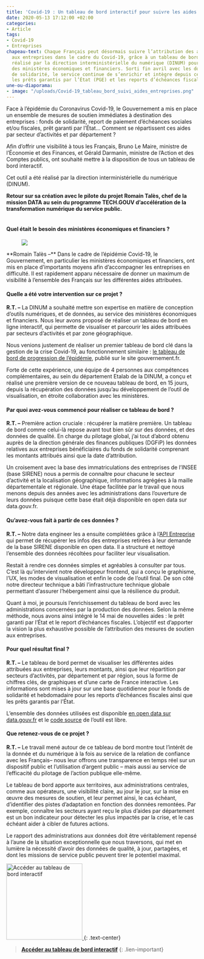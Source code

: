 ```yaml
---
title: 'Covid-19 : Un tableau de bord interactif pour suivre les aides aux entreprises'
date: 2020-05-13 17:12:00 +02:00
categories:
- Article
tags:
- Covid-19
- Entreprises
chapeau-text: Chaque Français peut désormais suivre l’attribution des aides apportées
  aux entreprises dans le cadre du Covid-19, grâce à un tableau de bord interactif
  réalisé par la direction interministérielle du numérique (DINUM) pour le compte
  des ministères économiques et financiers. Sorti fin avril avec les données du fonds
  de solidarité, le service continue de s’enrichir et intègre depuis ce jeudi 14 mai
  les prêts garantis par l’État (PGE) et les reports d’échéances fiscales..
une-ou-diaporama:
- image: "/uploads/Covid-19_tableau_bord_suivi_aides_entreprises.png"
---
```


Face à l’épidémie du Coronavirus Covid-19, le Gouvernement a mis en place un ensemble de mesures de soutien immédiates à destination des entreprises : fonds de solidarité, report de paiement d’échéances sociales et/ou fiscales, prêt garanti par l’État… Comment se répartissent ces aides par secteur d’activités et par département ?

Afin d’offrir une visibilité à tous les Français, Bruno Le Maire, ministre de l’Économie et des Finances, et Gérald Darmanin, ministre de l’Action et des Comptes publics, ont souhaité mettre à la disposition de tous un tableau de bord interactif.

Cet outil a été réalisé par la direction interministérielle du numérique (DINUM). 

**Retour sur sa création avec le pilote du projet Romain Talès, chef de la mission DATA au sein du programme TECH.GOUV d’accélération de la transformation numérique du service public.**
<br>
<br>

#### **Quel était le besoin des ministères économiques et financiers ?**

<figure class='image-left' style='width: 15%;'><img src="/uploads/R-T-photo.jpg"/></figure>**Romain Talès –** Dans le cadre de l’épidémie Covid-19, le Gouvernement, en particulier les ministères économiques et financiers, ont mis en place d’importants moyens afin d’accompagner les entreprises en difficulté. Il est rapidement apparu nécessaire de donner un maximum de visibilité à l’ensemble des Français sur les différentes aides attribuées.

#### **Quelle a été votre intervention sur ce projet ?**

**R.T. –** La DINUM a souhaité mettre son expertise en matière de conception d’outils numériques, et de données, au service des ministères économiques et financiers. Nous leur avons proposé de réaliser un tableau de bord en ligne interactif, qui permette de visualiser et parcourir les aides attribuées par secteurs d’activités et par zone géographique.

Nous venions justement de réaliser un premier tableau de bord clé dans la gestion de la crise Covid-19, au fonctionnement similaire : [le tableau de bord de progression de l’épidémie](https://www.gouvernement.fr/info-coronavirus/carte-et-donnees), publié sur le site gouvernement.fr.

Forte de cette expérience, une équipe de 4 personnes aux compétences complémentaires, au sein du département Etalab de la DINUM, a conçu et réalisé une première version de ce nouveau tableau de bord, en 15 jours, depuis la récupération des données jusqu’au développement de l’outil de visualisation, en étroite collaboration avec les ministères.

#### **Par quoi avez-vous commencé pour réaliser ce tableau de bord ?**

**R.T. –** Première action cruciale : récupérer la matière première. Un tableau de bord comme celui-là repose avant tout bien sûr sur des données, et des données de qualité. En charge du pilotage global, j’ai tout d’abord obtenu auprès de la direction générale des finances publiques (DGFiP) les données relatives aux entreprises bénéficiaires du fonds de solidarité comprenant les montants attribués ainsi que la date d’attribution.

Un croisement avec la base des immatriculations des entreprises de l’INSEE (base SIRENE) nous a permis de connaître pour chacune le secteur d’activité et la localisation géographique, informations agrégées à la maille départementale et régionale. Une étape facilitée par le travail que nous menons depuis des années avec les administrations dans l’ouverture de leurs données puisque cette base était déjà disponible en open data sur data.gouv.fr.

#### **Qu’avez-vous fait à partir de ces données ?**

**R.T. –** Notre data engineer les a ensuite complétées grâce à l’[API Entreprise](https://entreprise.api.gouv.fr/) qui permet de récupérer les infos des entreprises retirées à leur demande de la base SIRENE disponible en open data. Il a structuré et nettoyé l’ensemble des données récoltées pour faciliter leur visualisation.

Restait à rendre ces données simples et agréables à consulter par tous. C’est là qu’intervient notre développeur frontend, qui a conçu le graphisme, l’UX, les modes de visualisation et enfin le code de l’outil final. De son côté notre directeur technique a bâti l’infrastructure technique globale permettant d’assurer l’hébergement ainsi que la résilience du produit.

Quant à moi, je poursuis l’enrichissement du tableau de bord avec les administrations concernées par la production des données. Selon la même méthode, nous avons ainsi intégré le 14 mai de nouvelles aides : le prêt garanti par l’État et le report d’échéances fiscales. L’objectif est d’apporter la vision la plus exhaustive possible de l’attribution des mesures de soutien aux entreprises.

#### **Pour quel résultat final ?**

**R.T. –** Le tableau de bord permet de visualiser les différentes aides attribuées aux entreprises, leurs montants, ainsi que leur répartition par secteurs d’activités, par département et par région, sous la forme de chiffres clés, de graphiques et d’une carte de France interactive. Les informations sont mises à jour sur une base quotidienne pour le fonds de solidarité et hebdomadaire pour les reports d’échéances fiscales ainsi que les prêts garantis par l’État.

L’ensemble des données utilisées est disponible [en open data sur data.gouv.fr](https://www.data.gouv.fr/fr/datasets/aides-aux-entreprises-dans-le-cadre-de-lepidemie-de-covid-19-en-france/) et le [code source](https://github.com/etalab/dashboard-aides-entreprises) de l’outil est libre.

#### **Que retenez-vous de ce projet ?**

**R.T. –** Le travail mené autour de ce tableau de bord montre tout l’intérêt de la donnée et du numérique à la fois au service de la relation de confiance avec les Français– nous leur offrons une transparence en temps réel sur un dispositif public et l’utilisation d’argent public – mais aussi au service de l’efficacité du pilotage de l’action publique elle-même.

Le tableau de bord apporte aux territoires, aux administrations centrales, comme aux opérateurs, une visibilité claire, au jour le jour, sur la mise en œuvre des mesures de soutien, et leur permet ainsi, le cas échéant, d’identifier des pistes d’adaptation en fonction des données remontées. Par exemple, connaître les secteurs ayant reçu le plus d’aides par département est un bon indicateur pour détecter les plus impactés par la crise, et le cas échéant aider à cibler de futures actions.

Le rapport des administrations aux données doit être véritablement repensé à l’aune de la situation exceptionnelle que nous traversons, qui met en lumière la nécessité d’avoir des données de qualité, à jour, partagées, et dont les missions de service public peuvent tirer le potentiel maximal.


<a href="https://www.economie.gouv.fr/covid19-soutien-entreprises/aides-versees-fonds-solidarite"><img src="capture-tdb-aides-entreprises.png" width="200" alt="Accéder au tableau de bord interactif"/>
</a>
{: .text-center}
> **[Accéder au tableau de bord interactif](https://www.economie.gouv.fr/covid19-soutien-entreprises/aides-versees-fonds-solidarite)**
{: .lien-important}
